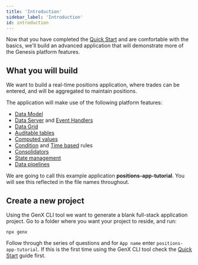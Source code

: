 ```yaml
---
title: 'Introduction'
sidebar_label: 'Introduction'
id: introduction
---
```


Now that you have completed the [Quick Start](/getting-started/quick-start/) and are comfortable with the basics, we'll build an advanced application that will demonstrate more of the Genesis platform features.

## What you will build

We want to build a real-time positions application, where trades can be entered, and will be aggregated to maintain positions.

The application will make use of the following platform features:
- [Data Model](/getting-started/go-to-the-next-level/data-model/)
- [Data Server](/getting-started/go-to-the-next-level/events/#data-server) and [Event Handlers](/getting-started/go-to-the-next-level/events/#event-handler)
- [Data Grid](/getting-started/go-to-the-next-level/data-grid/)
- [Auditable tables](/getting-started/go-to-the-next-level/audit/)
- [Computed values](/getting-started/go-to-the-next-level/computed-values/)
- [Condition](/getting-started/go-to-the-next-level/condition-rules/) and [Time based](/getting-started/go-to-the-next-level/time-rules/) rules
- [Consolidators](/getting-started/go-to-the-next-level/consolidators/)
- [State management](/getting-started/go-to-the-next-level/state-management/)
- [Data pipelines](/getting-started/go-to-the-next-level/data-pipeline/)


We are going to call this example application **positions-app-tutorial**. You will see this reflected in the file names throughout.

## Create a new project
Using the GenX CLI tool we want to generate a blank full-stack application project. Go to a folder where you want your project to reside, and run:

```
npx genx
```

Follow through the series of questions and for `App name` enter `positions-app-tutorial`. If this is the first time using the GenX CLI tool check the [Quick Start](/getting-started/quick-start/create-a-new-project/) guide first.

